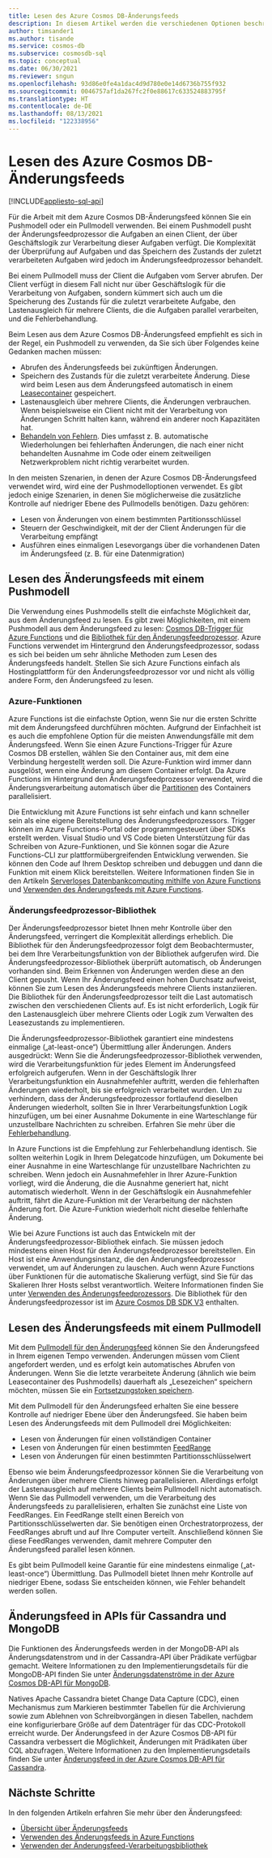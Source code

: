 ```yaml
---
title: Lesen des Azure Cosmos DB-Änderungsfeeds
description: In diesem Artikel werden die verschiedenen Optionen beschrieben, die für das Lesen des Änderungsfeeds und den Zugriff darauf in Azure Cosmos DB zur Verfügung stehen.
author: timsander1
ms.author: tisande
ms.service: cosmos-db
ms.subservice: cosmosdb-sql
ms.topic: conceptual
ms.date: 06/30/2021
ms.reviewer: sngun
ms.openlocfilehash: 93d86e0fe4a1dac4d9d780e0e14d6736b755f932
ms.sourcegitcommit: 0046757af1da267fc2f0e88617c633524883795f
ms.translationtype: HT
ms.contentlocale: de-DE
ms.lasthandoff: 08/13/2021
ms.locfileid: "122338956"
---
```

# <a name="reading-azure-cosmos-db-change-feed"></a>Lesen des Azure Cosmos DB-Änderungsfeeds
[!INCLUDE[appliesto-sql-api](includes/appliesto-sql-api.md)]

Für die Arbeit mit dem Azure Cosmos DB-Änderungsfeed können Sie ein Pushmodell oder ein Pullmodell verwenden. Bei einem Pushmodell pusht der Änderungsfeedprozessor die Aufgaben an einen Client, der über Geschäftslogik zur Verarbeitung dieser Aufgaben verfügt. Die Komplexität der Überprüfung auf Aufgaben und das Speichern des Zustands der zuletzt verarbeiteten Aufgaben wird jedoch im Änderungsfeedprozessor behandelt.

Bei einem Pullmodell muss der Client die Aufgaben vom Server abrufen. Der Client verfügt in diesem Fall nicht nur über Geschäftslogik für die Verarbeitung von Aufgaben, sondern kümmert sich auch um die Speicherung des Zustands für die zuletzt verarbeitete Aufgabe, den Lastenausgleich für mehrere Clients, die die Aufgaben parallel verarbeiten, und die Fehlerbehandlung.

Beim Lesen aus dem Azure Cosmos DB-Änderungsfeed empfiehlt es sich in der Regel, ein Pushmodell zu verwenden, da Sie sich über Folgendes keine Gedanken machen müssen:

- Abrufen des Änderungsfeeds bei zukünftigen Änderungen.
- Speichern des Zustands für die zuletzt verarbeitete Änderung. Diese wird beim Lesen aus dem Änderungsfeed automatisch in einem [Leasecontainer](change-feed-processor.md#components-of-the-change-feed-processor) gespeichert.
- Lastenausgleich über mehrere Clients, die Änderungen verbrauchen. Wenn beispielsweise ein Client nicht mit der Verarbeitung von Änderungen Schritt halten kann, während ein anderer noch Kapazitäten hat.
- [Behandeln von Fehlern](change-feed-processor.md#error-handling). Dies umfasst z. B. automatische Wiederholungen bei fehlerhaften Änderungen, die nach einer nicht behandelten Ausnahme im Code oder einem zeitweiligen Netzwerkproblem nicht richtig verarbeitet wurden.

In den meisten Szenarien, in denen der Azure Cosmos DB-Änderungsfeed verwendet wird, wird eine der Pushmodelloptionen verwendet. Es gibt jedoch einige Szenarien, in denen Sie möglicherweise die zusätzliche Kontrolle auf niedriger Ebene des Pullmodells benötigen. Dazu gehören:

- Lesen von Änderungen von einem bestimmten Partitionsschlüssel
- Steuern der Geschwindigkeit, mit der der Client Änderungen für die Verarbeitung empfängt
- Ausführen eines einmaligen Lesevorgangs über die vorhandenen Daten im Änderungsfeed (z. B. für eine Datenmigration)

## <a name="reading-change-feed-with-a-push-model"></a>Lesen des Änderungsfeeds mit einem Pushmodell

Die Verwendung eines Pushmodells stellt die einfachste Möglichkeit dar, aus dem Änderungsfeed zu lesen. Es gibt zwei Möglichkeiten, mit einem Pushmodell aus dem Änderungsfeed zu lesen: [Cosmos DB-Trigger für Azure Functions](change-feed-functions.md) und die [Bibliothek für den Änderungsfeedprozessor](change-feed-processor.md). Azure Functions verwendet im Hintergrund den Änderungsfeedprozessor, sodass es sich bei beiden um sehr ähnliche Methoden zum Lesen des Änderungsfeeds handelt. Stellen Sie sich Azure Functions einfach als Hostingplattform für den Änderungsfeedprozessor vor und nicht als völlig andere Form, den Änderungsfeed zu lesen.

### <a name="azure-functions"></a>Azure-Funktionen

Azure Functions ist die einfachste Option, wenn Sie nur die ersten Schritte mit dem Änderungsfeed durchführen möchten. Aufgrund der Einfachheit ist es auch die empfohlene Option für die meisten Anwendungsfälle mit dem Änderungsfeed. Wenn Sie einen Azure Functions-Trigger für Azure Cosmos DB erstellen, wählen Sie den Container aus, mit dem eine Verbindung hergestellt werden soll. Die Azure-Funktion wird immer dann ausgelöst, wenn eine Änderung am diesem Container erfolgt. Da Azure Functions im Hintergrund den Änderungsfeedprozessor verwendet, wird die Änderungsverarbeitung automatisch über die [Partitionen](partitioning-overview.md) des Containers parallelisiert.

Die Entwicklung mit Azure Functions ist sehr einfach und kann schneller sein als eine eigene Bereitstellung des Änderungsfeedprozessors. Trigger können im Azure Functions-Portal oder programmgesteuert über SDKs erstellt werden. Visual Studio und VS Code bieten Unterstützung für das Schreiben von Azure-Funktionen, und Sie können sogar die Azure Functions-CLI zur plattformübergreifenden Entwicklung verwenden. Sie können den Code auf Ihrem Desktop schreiben und debuggen und dann die Funktion mit einem Klick bereitstellen. Weitere Informationen finden Sie in den Artikeln [Serverloses Datenbankcomputing mithilfe von Azure Functions](serverless-computing-database.md) und [Verwenden des Änderungsfeeds mit Azure Functions](change-feed-functions.md).

### <a name="change-feed-processor-library"></a>Änderungsfeedprozessor-Bibliothek

Der Änderungsfeedprozessor bietet Ihnen mehr Kontrolle über den Änderungsfeed, verringert die Komplexität allerdings erheblich. Die Bibliothek für den Änderungsfeedprozessor folgt dem Beobachtermuster, bei dem Ihre Verarbeitungsfunktion von der Bibliothek aufgerufen wird. Die Änderungsfeedprozessor-Bibliothek überprüft automatisch, ob Änderungen vorhanden sind. Beim Erkennen von Änderungen werden diese an den Client gepusht. Wenn Ihr Änderungsfeed einen hohen Durchsatz aufweist, können Sie zum Lesen des Änderungsfeeds mehrere Clients instanziieren. Die Bibliothek für den Änderungsfeedprozessor teilt die Last automatisch zwischen den verschiedenen Clients auf. Es ist nicht erforderlich, Logik für den Lastenausgleich über mehrere Clients oder Logik zum Verwalten des Leasezustands zu implementieren.

Die Änderungsfeedprozessor-Bibliothek garantiert eine mindestens einmalige („at-least-once“) Übermittlung aller Änderungen. Anders ausgedrückt: Wenn Sie die Änderungsfeedprozessor-Bibliothek verwenden, wird die Verarbeitungsfunktion für jedes Element im Änderungsfeed erfolgreich aufgerufen. Wenn in der Geschäftslogik Ihrer Verarbeitungsfunktion ein Ausnahmefehler auftritt, werden die fehlerhaften Änderungen wiederholt, bis sie erfolgreich verarbeitet wurden. Um zu verhindern, dass der Änderungsfeedprozessor fortlaufend dieselben Änderungen wiederholt, sollten Sie in Ihrer Verarbeitungsfunktion Logik hinzufügen, um bei einer Ausnahme Dokumente in eine Warteschlange für unzustellbare Nachrichten zu schreiben. Erfahren Sie mehr über die [Fehlerbehandlung](change-feed-processor.md#error-handling).

In Azure Functions ist die Empfehlung zur Fehlerbehandlung identisch. Sie sollten weiterhin Logik in Ihrem Delegatcode hinzufügen, um Dokumente bei einer Ausnahme in eine Warteschlange für unzustellbare Nachrichten zu schreiben. Wenn jedoch ein Ausnahmefehler in Ihrer Azure-Funktion vorliegt, wird die Änderung, die die Ausnahme generiert hat, nicht automatisch wiederholt. Wenn in der Geschäftslogik ein Ausnahmefehler auftritt, fährt die Azure-Funktion mit der Verarbeitung der nächsten Änderung fort. Die Azure-Funktion wiederholt nicht dieselbe fehlerhafte Änderung.

Wie bei Azure Functions ist auch das Entwickeln mit der Änderungsfeedprozessor-Bibliothek einfach. Sie müssen jedoch mindestens einen Host für den Änderungsfeedprozessor bereitstellen. Ein Host ist eine Anwendungsinstanz, die den Änderungsfeedprozessor verwendet, um auf Änderungen zu lauschen. Auch wenn Azure Functions über Funktionen für die automatische Skalierung verfügt, sind Sie für das Skalieren Ihrer Hosts selbst verantwortlich. Weitere Informationen finden Sie unter [Verwenden des Änderungsfeedprozessors](change-feed-processor.md#dynamic-scaling). Die Bibliothek für den Änderungsfeedprozessor ist im [Azure Cosmos DB SDK V3](https://github.com/Azure/azure-cosmos-dotnet-v3) enthalten.

## <a name="reading-change-feed-with-a-pull-model"></a>Lesen des Änderungsfeeds mit einem Pullmodell

Mit dem [Pullmodell für den Änderungsfeed](change-feed-pull-model.md) können Sie den Änderungsfeed in Ihrem eigenen Tempo verwenden. Änderungen müssen vom Client angefordert werden, und es erfolgt kein automatisches Abrufen von Änderungen. Wenn Sie die letzte verarbeitete Änderung (ähnlich wie beim Leasecontainer des Pushmodells) dauerhaft als „Lesezeichen“ speichern möchten, müssen Sie ein [Fortsetzungstoken speichern](change-feed-pull-model.md#saving-continuation-tokens).

Mit dem Pullmodell für den Änderungsfeed erhalten Sie eine bessere Kontrolle auf niedriger Ebene über den Änderungsfeed. Sie haben beim Lesen des Änderungsfeeds mit dem Pullmodell drei Möglichkeiten:

- Lesen von Änderungen für einen vollständigen Container
- Lesen von Änderungen für einen bestimmten [FeedRange](change-feed-pull-model.md#using-feedrange-for-parallelization)
- Lesen von Änderungen für einen bestimmten Partitionsschlüsselwert

Ebenso wie beim Änderungsfeedprozessor können Sie die Verarbeitung von Änderungen über mehrere Clients hinweg parallelisieren. Allerdings erfolgt der Lastenausgleich auf mehrere Clients beim Pullmodell nicht automatisch. Wenn Sie das Pullmodell verwenden, um die Verarbeitung des Änderungsfeeds zu parallelisieren, erhalten Sie zunächst eine Liste von FeedRanges. Ein FeedRange stellt einen Bereich von Partitionsschlüsselwerten dar. Sie benötigen einen Orchestratorprozess, der FeedRanges abruft und auf Ihre Computer verteilt. Anschließend können Sie diese FeedRanges verwenden, damit mehrere Computer den Änderungsfeed parallel lesen können.

Es gibt beim Pullmodell keine Garantie für eine mindestens einmalige („at-least-once“) Übermittlung. Das Pullmodell bietet Ihnen mehr Kontrolle auf niedriger Ebene, sodass Sie entscheiden können, wie Fehler behandelt werden sollen.

## <a name="change-feed-in-apis-for-cassandra-and-mongodb"></a>Änderungsfeed in APIs für Cassandra und MongoDB

Die Funktionen des Änderungsfeeds werden in der MongoDB-API als Änderungsdatenstrom und in der Cassandra-API über Prädikate verfügbar gemacht. Weitere Informationen zu den Implementierungsdetails für die MongoDB-API finden Sie unter [Änderungsdatenströme in der Azure Cosmos DB-API für MongoDB](mongodb/change-streams.md).

Natives Apache Cassandra bietet Change Data Capture (CDC), einen Mechanismus zum Markieren bestimmter Tabellen für die Archivierung sowie zum Ablehnen von Schreibvorgängen in diesen Tabellen, nachdem eine konfigurierbare Größe auf dem Datenträger für das CDC-Protokoll erreicht wurde. Der Änderungsfeed in der Azure Cosmos DB-API für Cassandra verbessert die Möglichkeit, Änderungen mit Prädikaten über CQL abzufragen. Weitere Informationen zu den Implementierungsdetails finden Sie unter [Änderungsfeed in der Azure Cosmos DB-API für Cassandra](cassandra/cassandra-change-feed.md).

## <a name="next-steps"></a>Nächste Schritte

In den folgenden Artikeln erfahren Sie mehr über den Änderungsfeed:

* [Übersicht über Änderungsfeeds](change-feed.md)
* [Verwenden des Änderungsfeeds in Azure Functions](change-feed-functions.md)
* [Verwenden der Änderungsfeed-Verarbeitungsbibliothek](change-feed-processor.md)
